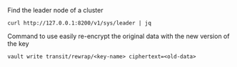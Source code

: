 
Find the leader node of a cluster
```
curl http://127.0.0.1:8200/v1/sys/leader | jq
```

Command to use easily re-encrypt the original data with the new version of the key
```
vault write transit/rewrap/<key-name> ciphertext=<old-data>
```
